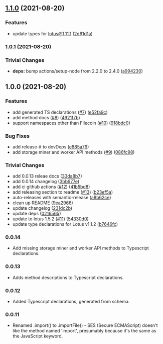 ## [1.1.0](https://github.com/filecoin-shipyard/js-lotus-client-rpc/compare/v1.0.1...v1.1.0) (2021-08-20)


### Features

* update types for lotus@1.11.1 ([2d61d1a](https://github.com/filecoin-shipyard/js-lotus-client-rpc/commit/2d61d1a2bee1a330ab8f3da68f03b6b291a1bb55))

### [1.0.1](https://github.com/filecoin-shipyard/js-lotus-client-rpc/compare/v1.0.0...v1.0.1) (2021-08-20)


### Trivial Changes

* **deps:** bump actions/setup-node from 2.2.0 to 2.4.0 ([a994230](https://github.com/filecoin-shipyard/js-lotus-client-rpc/commit/a9942302bbb1e10b0d976dd511f907006b9eb6ff))

## 1.0.0 (2021-08-20)


### Features

* add generated TS declarations ([#7](https://github.com/filecoin-shipyard/js-lotus-client-rpc/issues/7)) ([e52fa9c](https://github.com/filecoin-shipyard/js-lotus-client-rpc/commit/e52fa9cdf76edcf6e148f4a4316fabb8f37a51c4))
* add method docs ([#8](https://github.com/filecoin-shipyard/js-lotus-client-rpc/issues/8)) ([4921f7b](https://github.com/filecoin-shipyard/js-lotus-client-rpc/commit/4921f7bc90fe3938baadec273161821eb51d8f8a))
* support namespaces other than Filecoin ([#10](https://github.com/filecoin-shipyard/js-lotus-client-rpc/issues/10)) ([918bdc0](https://github.com/filecoin-shipyard/js-lotus-client-rpc/commit/918bdc081a64b35e4ebe910c35eac5fd574e8b90))


### Bug Fixes

* add release-it to devDeps ([e885a79](https://github.com/filecoin-shipyard/js-lotus-client-rpc/commit/e885a79eae25a90d7a1b0eeb61ab7746da2507a4))
* add storage miner and worker API methods ([#9](https://github.com/filecoin-shipyard/js-lotus-client-rpc/issues/9)) ([086fc98](https://github.com/filecoin-shipyard/js-lotus-client-rpc/commit/086fc98c5200de287cf91973aae02ce7de686a42))


### Trivial Changes

* add 0.0.13 releae docs ([33da8b7](https://github.com/filecoin-shipyard/js-lotus-client-rpc/commit/33da8b7e7b4df949e3ae676e505136d42eecc797))
* add 0.0.14 changelog ([3bb977e](https://github.com/filecoin-shipyard/js-lotus-client-rpc/commit/3bb977e8ce239aaad52bde274d293cb0a09e9e4e))
* add ci github actions ([#12](https://github.com/filecoin-shipyard/js-lotus-client-rpc/issues/12)) ([41b5bd8](https://github.com/filecoin-shipyard/js-lotus-client-rpc/commit/41b5bd81a25c1dbb1d408675ab7b908fab5c7c98))
* add releasing section to readme ([#13](https://github.com/filecoin-shipyard/js-lotus-client-rpc/issues/13)) ([b23ef5a](https://github.com/filecoin-shipyard/js-lotus-client-rpc/commit/b23ef5a1a08ea220daecc02d61bb1272259a9908))
* auto-releases with semantic-release ([a8b62ce](https://github.com/filecoin-shipyard/js-lotus-client-rpc/commit/a8b62cea2f30b50e4d8801e1bbbc75b6fec524ec))
* clean up README ([9ea2966](https://github.com/filecoin-shipyard/js-lotus-client-rpc/commit/9ea296628d8d90736fcf10f9c695b1c17954bb1c))
* update changelog ([231dc2b](https://github.com/filecoin-shipyard/js-lotus-client-rpc/commit/231dc2b9460cd1cdfbf46ad40e246554d164c978))
* update deps ([0216565](https://github.com/filecoin-shipyard/js-lotus-client-rpc/commit/021656564f7c829a8c3d36b98738d5c51e5220da))
* update to lotus 1.5.2 ([#11](https://github.com/filecoin-shipyard/js-lotus-client-rpc/issues/11)) ([54330d0](https://github.com/filecoin-shipyard/js-lotus-client-rpc/commit/54330d03969badaf5eb38fc5571a2129e28610bf))
* update type declarations for Lotus v1.1.2 ([b7646fc](https://github.com/filecoin-shipyard/js-lotus-client-rpc/commit/b7646fc8700376ed0c94c28073b419ba19630106))

### 0.0.14

* Add missing storage miner and worker API methods to Typescript declarations.

### 0.0.13

* Adds method descriptions to Typescript declarations.

### 0.0.12

* Added Typescript declarations, generated from schema.

### 0.0.11

* Renamed .import() to .importFile() - SES (Secure ECMAScript) doesn't
  like the method named 'import', presumably because it's the same as
  the JavaScript keyword.
